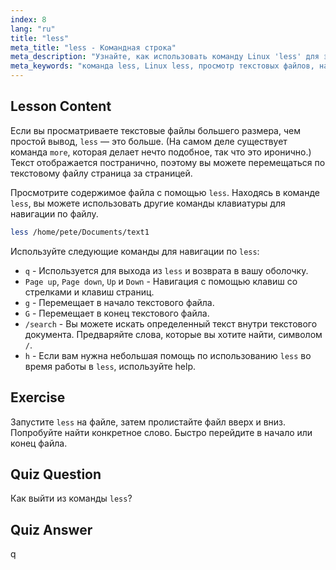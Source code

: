 ```yaml
---
index: 8
lang: "ru"
title: "less"
meta_title: "less - Командная строка"
meta_description: "Узнайте, как использовать команду Linux 'less' для эффективного просмотра и навигации по текстовым файлам. Освойте постраничный просмотр, поиск и выход с помощью этого руководства для начинающих."
meta_keywords: "команда less, Linux less, просмотр текстовых файлов, навигация по файлам, учебник Linux, Linux для начинающих, руководство по Linux"
---
```


## Lesson Content

Если вы просматриваете текстовые файлы большего размера, чем простой вывод, `less` — это больше. (На самом деле существует команда `more`, которая делает нечто подобное, так что это иронично.) Текст отображается постранично, поэтому вы можете перемещаться по текстовому файлу страница за страницей.

Просмотрите содержимое файла с помощью `less`. Находясь в команде `less`, вы можете использовать другие команды клавиатуры для навигации по файлу.

```bash
less /home/pete/Documents/text1
```

Используйте следующие команды для навигации по `less`:

- `q` - Используется для выхода из `less` и возврата в вашу оболочку.
- `Page up`, `Page down`, `Up` и `Down` - Навигация с помощью клавиш со стрелками и клавиш страниц.
- `g` - Перемещает в начало текстового файла.
- `G` - Перемещает в конец текстового файла.
- `/search` - Вы можете искать определенный текст внутри текстового документа. Предваряйте слова, которые вы хотите найти, символом `/`.
- `h` - Если вам нужна небольшая помощь по использованию `less` во время работы в `less`, используйте help.

## Exercise

Запустите `less` на файле, затем пролистайте файл вверх и вниз. Попробуйте найти конкретное слово. Быстро перейдите в начало или конец файла.

## Quiz Question

Как выйти из команды `less`?

## Quiz Answer

q
